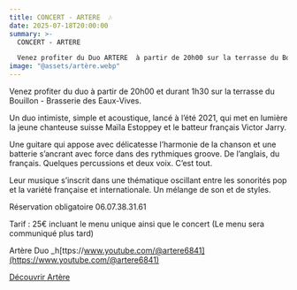 ```yaml
---
title: CONCERT - ARTERE  🎶
date: 2025-07-18T20:00:00
summary: >-
  CONCERT - ARTERE

  Venez profiter du Duo ARTERE  à partir de 20h00 sur la terrasse du Bouillon - Brasserie des Eaux-Vives.
image: "@assets/artère.webp"
---
```


Venez profiter du duo à partir de 20h00 et durant 1h30 sur la terrasse du Bouillon - Brasserie des Eaux-Vives.

Un duo intimiste, simple et acoustique, lancé à l’été 2021, qui met en lumière la jeune chanteuse suisse Maïla Estoppey et le batteur français Victor Jarry.

Une guitare qui appose avec délicatesse l’harmonie de la chanson et une batterie s’ancrant avec force dans des rythmiques groove. De l’anglais, du français. Quelques percussions et deux voix. C’est tout.

Leur musique s’inscrit dans une thématique oscillant entre les sonorités pop et la variété française et internationale. Un mélange de son et de styles.

Réservation obligatoire 06.07.38.31.61

Tarif : 25€ incluant le menu unique ainsi que le concert (Le menu sera communiqué plus tard)

Artère Duo \_h[ttps://www.youtube.com/@artere6841](https://www.youtube.com/@artere6841)

[Découvrir Artère](https://www.livetonight.fr/groupe-musique-dj/24357-artere)

